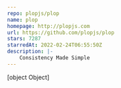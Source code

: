 ```yaml
---
repo: plopjs/plop
name: plop
homepage: http://plopjs.com
url: https://github.com/plopjs/plop
stars: 7287
starredAt: 2022-02-24T06:55:50Z
description: |-
    Consistency Made Simple
---
```


[object Object]
